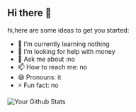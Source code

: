 ## Hi there 👋

<!--
**cy03071/cy03071** is a ✨ _special_ ✨ repository because its `README.md` (this file) appears on your GitHub profile.
-->

hi,here are some ideas to get you started:
- 🌱 I’m currently learning nothing
- 🤔 I’m looking for help with money
- 💬 Ask me about :no
- 📫 How to reach me: no
- 😄 Pronouns: it
- ⚡ Fun fact: no

![Your Github Stats](https://github-readme-stats.vercel.app/api?username=cy03071&show_icon=true&theme=tokyonight)
